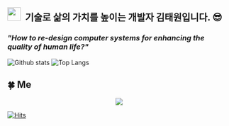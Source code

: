 ## <img src="https://raw.githubusercontent.com/iampavangandhi/iampavangandhi/master/gifs/Hi.gif" width="30px">  &nbsp;기술로 삶의 가치를 높이는 개발자 김태원입니다. 😎 
### *"How to re-design computer systems for enhancing the quality of human life?"*

![Github stats](https://github-readme-stats.vercel.app/api?username=kimtae9217&show_icons=true&include_all_commits=true&count_private=true")
![Top Langs](https://github-readme-stats.vercel.app/api/top-langs/?username=kimtae9217&layout=compact)


<!-- ![](./profile-3d-contrib/profile-gitblock.svg)-->

<h2>🍀 Me </h2>

<p align="center">
<!--   <a href="https://velog.io/@kimtae9217"><img src="https://img.shields.io/badge/Tech%20Blog-11B48A?style=flat&logo=Vimeo&logoColor=white"/></a>&nbsp
  <a href="https://www.instagram.com/taewon_is1/"><img src="https://img.shields.io/badge/Instagram-E4405F?style=flat&logo=Instagram&logoColor=white"/></a>&nbsp -->
  <a href="mailto:kimtae9217@gmail.com"><img src="https://img.shields.io/badge/kimtae9217@gmail.com-D14836?style=flat&logo=Gmail&logoColor=white"/></a>
</p>

[![Hits](https://hits.seeyoufarm.com/api/count/incr/badge.svg?url=https%3A%2F%2Fgithub.com%2Fkimtae9217&count_bg=%23FF8888&title_bg=%239BB1FF&icon=&icon_color=%23D99595&title=visit+&edge_flat=false)](https://hits.seeyoufarm.com)
